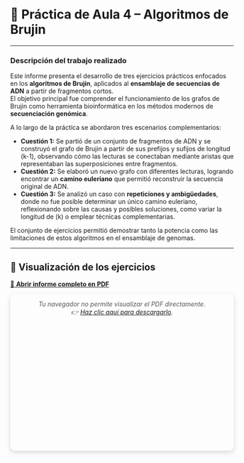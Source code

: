 # 🧬 Práctica de Aula 4 – Algoritmos de Brujin

---

### Descripción del trabajo realizado

Este informe presenta el desarrollo de tres ejercicios prácticos enfocados en los **algoritmos de Brujin**, aplicados al **ensamblaje de secuencias de ADN** a partir de fragmentos cortos.  
El objetivo principal fue comprender el funcionamiento de los grafos de Brujin como herramienta bioinformática en los métodos modernos de **secuenciación genómica**.

A lo largo de la práctica se abordaron tres escenarios complementarios:

- **Cuestión 1:** Se partió de un conjunto de fragmentos de ADN y se construyó el grafo de Brujin a partir de sus prefijos y sufijos de longitud \(k-1\), observando cómo las lecturas se conectaban mediante aristas que representaban las superposiciones entre fragmentos.  
- **Cuestión 2:** Se elaboró un nuevo grafo con diferentes lecturas, logrando encontrar un **camino euleriano** que permitió reconstruir la secuencia original de ADN.  
- **Cuestión 3:** Se analizó un caso con **repeticiones y ambigüedades**, donde no fue posible determinar un único camino euleriano, reflexionando sobre las causas y posibles soluciones, como variar la longitud de \(k\) o emplear técnicas complementarias.

El conjunto de ejercicios permitió demostrar tanto la potencia como las limitaciones de estos algoritmos en el ensamblaje de genomas.

---

## 📘 Visualización de los ejercicios

[📄 **Abrir informe completo en PDF**](Algoritmos_de_Brujin_Gisela_Diego.pdf)

<style>
.pdf-embed {
  position: relative;
  width: 100%;
  padding-top: 70%; /* altura dinámica */
  margin-top: 1em;
  border-radius: 10px;
  box-shadow: 0 4px 12px rgba(0,0,0,0.15);
  overflow: hidden;
}
.pdf-embed iframe,
.pdf-embed object {
  position: absolute;
  top: 0; left: 0;
  width: 100%; height: 100%;
  border: none;
}
.pdf-fallback {
  text-align: center;
  font-style: italic;
  color: #555;
  margin-top: 1em;
}
</style>

<div class="pdf-embed">
  <object data="Algoritmos_de_Brujin_Gisela_Diego.pdf" type="application/pdf">
    <div class="pdf-fallback">
      Tu navegador no permite visualizar el PDF directamente.<br>
      👉 <a href="Algoritmos_de_Brujin_Gisela_Diego.pdf" target="_blank">Haz clic aquí para descargarlo</a>.
    </div>
  </object>
</div>